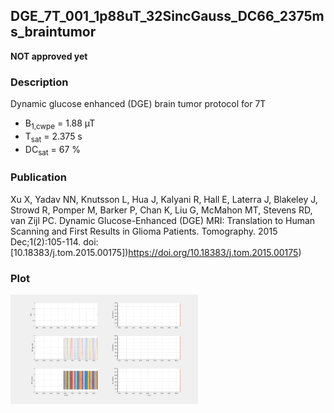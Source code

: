 ## DGE_7T_001_1p88uT_32SincGauss_DC66_2375ms_braintumor

**NOT approved yet**

### Description
Dynamic glucose enhanced (DGE) brain tumor protocol for 7T

* B<sub>1,cwpe</sub> = 1.88 µT 
* T<sub>sat</sub> = 2.375 s
* DC<sub>sat</sub> = 67 %

### Publication

Xu X, Yadav NN, Knutsson L, Hua J, Kalyani R, Hall E, Laterra J, Blakeley J, Strowd R, Pomper M, Barker P, Chan K, Liu G, McMahon MT, Stevens RD, van Zijl PC. Dynamic Glucose-Enhanced (DGE) MRI: Translation to Human Scanning and First Results in Glioma Patients. Tomography. 2015 Dec;1(2):105-114. doi: [10.18383/j.tom.2015.00175])https://doi.org/10.18383/j.tom.2015.00175)

### Plot
<img src="DGE_7T_001_1p88uT_32SincGauss_DC66_2375ms_braintumor.png" width="300"/> 

